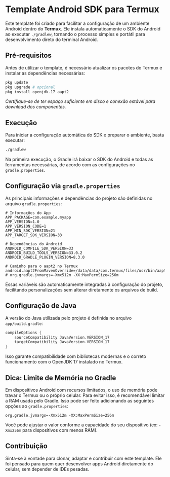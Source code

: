 # Template Android SDK para Termux

Este template foi criado para facilitar a configuração de um ambiente Android dentro do **Termux**. Ele instala automaticamente o SDK do Android ao executar `./gradlew`, tornando o processo simples e portátil para desenvolvimento direto do terminal Android.


## Pré-requisitos

Antes de utilizar o template, é necessário atualizar os pacotes do Termux e instalar as dependências necessárias:

```bash
pkg update
pkg upgrade # opcional
pkg install openjdk-17 aapt2
```

*Certifique-se de ter espaço suficiente em disco e conexão estável para download dos componentes.*


## Execução

Para iniciar a configuração automática do SDK e preparar o ambiente, basta executar:

```bash
./gradlew
```

Na primeira execução, o Gradle irá baixar o SDK do Android e todas as ferramentas necessárias, de acordo com as configurações no `gradle.properties`.


## Configuração via `gradle.properties`

As principais informações e dependências do projeto são definidas no arquivo `gradle.properties`:

```properties
# Informações do App
APP_PACKAGE=com.example.myapp
APP_VERSION=1.0
APP_VERSION_CODE=1
APP_MIN_SDK_VERSION=21
APP_TARGET_SDK_VERSION=33

# Dependências do Android
ANDROID_COMPILE_SDK_VERSION=33
ANDROID_BUILD_TOOLS_VERSION=33.0.2
ANDROID_GRADLE_PLUGIN_VERSION=8.3.0

# Caminho para o aapt2 no Termux
android.aapt2FromMavenOverride=/data/data/com.termux/files/usr/bin/aapt2
# org.gradle.jvmargs=-Xmx512m -XX:MaxPermSize=256m
```

Essas variáveis são automaticamente integradas à configuração do projeto, facilitando personalizações sem alterar diretamente os arquivos de build.


## Configuração de Java

A versão do Java utilizada pelo projeto é definida no arquivo `app/build.gradle`:

```groovy
compileOptions {
    sourceCompatibility JavaVersion.VERSION_17
    targetCompatibility JavaVersion.VERSION_17
}
```

Isso garante compatibilidade com bibliotecas modernas e o correto funcionamento com o OpenJDK 17 instalado no Termux.


## Dica: Limite de Memória no Gradle

Em dispositivos Android com recursos limitados, o uso de memória pode travar o Termux ou o próprio celular. Para evitar isso, é recomendável limitar a RAM usada pelo Gradle. Isso pode ser feito adicionando as seguintes opções ao `gradle.properties`:

```properties
org.gradle.jvmargs=-Xmx512m -XX:MaxPermSize=256m
```

Você pode ajustar o valor conforme a capacidade do seu dispositivo (ex: `-Xmx256m` para dispositivos com menos RAM).


## Contribuição

Sinta-se à vontade para clonar, adaptar e contribuir com este template. Ele foi pensado para quem quer desenvolver apps Android diretamente do celular, sem depender de IDEs pesadas.
